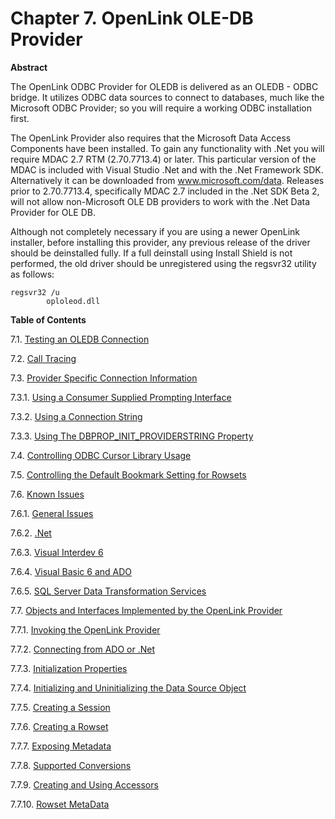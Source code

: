 <div id="lite_oledb" class="chapter">

<div class="titlepage">

<div>

<div>

# Chapter 7. OpenLink OLE-DB Provider

</div>

<div>

<div class="abstract">

**Abstract**

The OpenLink ODBC Provider for OLEDB is delivered as an OLEDB - ODBC
bridge. It utilizes ODBC data sources to connect to databases, much like
the Microsoft ODBC Provider; so you will require a working ODBC
installation first.

The OpenLink Provider also requires that the Microsoft Data Access
Components have been installed. To gain any functionality with .Net you
will require MDAC 2.7 RTM (2.70.7713.4) or later. This particular
version of the MDAC is included with Visual Studio .Net and with the
.Net Framework SDK. Alternatively it can be downloaded from
<a href="http://www.microsoft.com/data" class="ulink"
target="_top">www.microsoft.com/data</a>. Releases prior to 2.70.7713.4,
specifically MDAC 2.7 included in the .Net SDK Beta 2, will not allow
non-Microsoft OLE DB providers to work with the .Net Data Provider for
OLE DB.

Although not completely necessary if you are using a newer OpenLink
installer, before installing this provider, any previous release of the
driver should be deinstalled fully. If a full deinstall using Install
Shield is not performed, the old driver should be unregistered using the
regsvr32 utility as follows:

``` programlisting
regsvr32 /u
        oploleod.dll
```

</div>

</div>

</div>

</div>

<div class="toc">

**Table of Contents**

<span class="section">7.1. [Testing an OLEDB
Connection](lite_oledbtest.html)</span>

<span class="section">7.2. [Call Tracing](lite_oldedbdebug.html)</span>

<span class="section">7.3. [Provider Specific Connection
Information](lite_oledbconinfo.html)</span>

<span class="section">7.3.1. [Using a Consumer Supplied Prompting
Interface](lite_oledbconinfo.html#lite_consumerprompting)</span>

<span class="section">7.3.2. [Using a Connection
String](lite_oledbconinfo.html#lite_oledbuseconnstring)</span>

<span class="section">7.3.3. [Using The DBPROP_INIT_PROVIDERSTRING
Property](lite_oledbconinfo.html#lite_oldedbuseinitprop)</span>

<span class="section">7.4. [Controlling ODBC Cursor Library
Usage](lite_oledbctrlodbcursor.html)</span>

<span class="section">7.5. [Controlling the Default Bookmark Setting for
Rowsets](lite_oledbdefbmk.html)</span>

<span class="section">7.6. [Known
Issues](lite_oledbknownissuse.html)</span>

<span class="section">7.6.1. [General
Issues](lite_oledbknownissuse.html#lite_oledbnigen)</span>

<span class="section">7.6.2.
[.Net](lite_oledbknownissuse.html#lite_oledbdotnet)</span>

<span class="section">7.6.3. [Visual Interdev
6](lite_oledbknownissuse.html#lite_oledbvi6)</span>

<span class="section">7.6.4. [Visual Basic 6 and
ADO](lite_oledbknownissuse.html#lite_oledbvb6ado)</span>

<span class="section">7.6.5. [SQL Server Data Transformation
Services](lite_oledbknownissuse.html#lite_oledbsqlsrvdts)</span>

<span class="section">7.7. [Objects and Interfaces Implemented by the
OpenLink Provider](lite_oledbobjsints.html)</span>

<span class="section">7.7.1. [Invoking the OpenLink
Provider](lite_oledbobjsints.html#lite_oledbinvprov)</span>

<span class="section">7.7.2. [Connecting from ADO or
.Net](lite_oledbobjsints.html#lite_oledbconnadodotnet)</span>

<span class="section">7.7.3. [Initialization
Properties](lite_oledbobjsints.html#lite_initializprops)</span>

<span class="section">7.7.4. [Initializing and Uninitializing the Data
Source Object](lite_oledbobjsints.html#lite_inuninitdsnobj)</span>

<span class="section">7.7.5. [Creating a
Session](lite_oledbobjsints.html#lite_createsession)</span>

<span class="section">7.7.6. [Creating a
Rowset](lite_oledbobjsints.html#lite_createrowset)</span>

<span class="section">7.7.7. [Exposing
Metadata](lite_oledbobjsints.html#lite_exposmetadata)</span>

<span class="section">7.7.8. [Supported
Conversions](lite_oledbobjsints.html#lite_supportedoledbconversions)</span>

<span class="section">7.7.9. [Creating and Using
Accessors](lite_oledbobjsints.html#lite_createuseaccessors)</span>

<span class="section">7.7.10. [Rowset
MetaData](lite_oledbobjsints.html#lite_oledbrowsetmetadata)</span>

</div>

</div>
